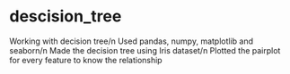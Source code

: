 # descision_tree
Working with decision tree/n
Used pandas, numpy, matplotlib and seaborn/n
Made the decision tree using Iris dataset/n
Plotted the pairplot for every feature to know the relationship
